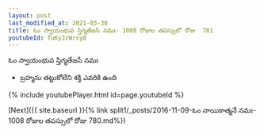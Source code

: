 ```yaml
---
layout: post
last_modified_at: 2021-03-30
title: ఓం స్వాయంభువ స్తిగ్మతేజసే నమః- 1008 రోజుల తపస్సులో రోజు  781
youtubeId: TuKyJzWrsy8
---
```

 
 
 ఓం స్వాయంభువ స్తిగ్మతేజసే నమః  
 
 -  బ్రహ్మను తట్టుకోలేని శక్తి ఎవరికి ఉంది 
 
  
 
  
 
 
 
 
 
 


{% include youtubePlayer.html id=page.youtubeId %}
 
[Next]({{ site.baseurl }}{% link  split1/_posts/2016-11-09-ఓం నాయికాత్మనే నమః- 1008 రోజుల తపస్సులో రోజు  780.md%})
 
